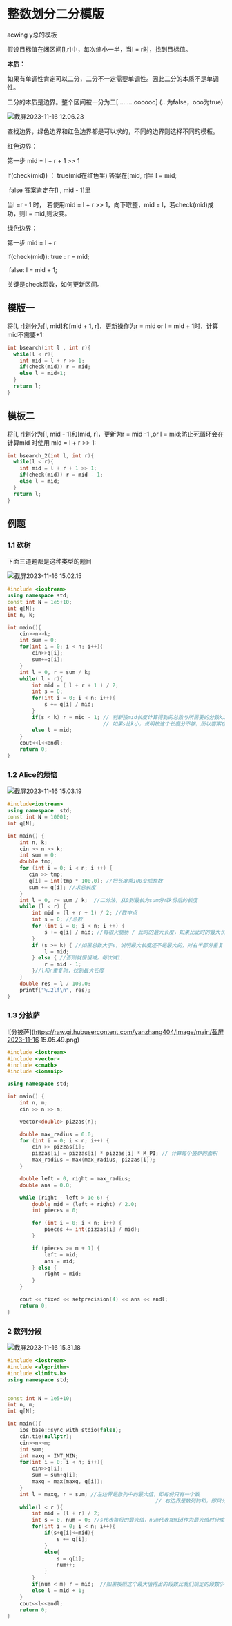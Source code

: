 # 整数划分二分模版

acwing y总的模板

假设目标值在闭区间[l,r]中，每次缩小一半，当l = r时，找到目标值。

**本质：**

如果有单调性肯定可以二分，二分不一定需要单调性。因此二分的本质不是单调性。

二分的本质是边界。整个区间被一分为二[………oooooo] (...为false，ooo为true)

![截屏2023-11-16 12.06.23](https://raw.githubusercontent.com/yanzhang404/Image/main/%E6%88%AA%E5%B1%8F2023-11-16%2012.06.23.png)

查找边界，绿色边界和红色边界都是可以求的，不同的边界则选择不同的模板。

红色边界：

第一步 mid = l + r + 1 >> 1

If(check(mid)) ： true(mid在红色里)  答案在[mid, r]里 l = mid;

​			      false     答案肯定在[l , mid - 1]里

当l  =r  - 1 时， 若使用mid = l  +  r >> 1，向下取整，mid = l，若check(mid)成功，则l = mid,则没变。

绿色边界：

第一步 mid = l  + r

if(check(mid)):   true :    r = mid;

​			    false:    l  = mid + 1;



关键是check函数，如何更新区间。





## 模版一

将[l, r]划分为[l, mid]和[mid + 1, r]，更新操作为r = mid or l = mid + 1时，计算mid不需要+1:

```cpp
int bsearch(int l , int r){
  while(l < r){
    int mid = l + r >> 1;
    if(check(mid)) r = mid;
    else l = mid+1;
  }
  return l;
}
```

## 模板二

将[l, r]划分为[l, mid - 1]和[mid, r]，更新为r = mid -1 ,or l = mid;防止死循环会在计算mid 时使用 mid = l + r >> 1:

```cpp
int bsearch_2(int l, int r){
  while(l < r){
    int mid = l + r + 1 >> 1;
    if(check(mid)) r = mid - 1;
    else l = mid;
  }
  return l;
}
```





## 例题

### 1.1 砍树

下面三道题都是这种类型的题目

![截屏2023-11-16 15.02.15](https://raw.githubusercontent.com/yanzhang404/Image/main/%E6%88%AA%E5%B1%8F2023-11-16%2015.02.15.png)

```cpp
#include <iostream>
using namespace std;
const int N = 1e5+10;
int q[N];
int n, k;

int main(){
    cin>>n>>k;
    int sum = 0;
    for(int i = 0; i < n; i++){
        cin>>q[i];
        sum+=q[i];
    }
    int l = 0, r = sum / k;
    while( l < r){
        int mid = ( l + r + 1 ) / 2;
        int s = 0;
        for(int i = 0; i < n; i++){
            s += q[i] / mid;
        }
        if(s < k) r = mid - 1; // 判断按mid长度计算得到的总数与所需要的分数k之间的比较
                               // 如果s比k小，说明按这个长度分不够，所以答案在l，mid-1之间
        else l = mid; 
    }
    cout<<l<<endl;
    return 0;
}
```



### 1.2 Alice的烦恼

![截屏2023-11-16 15.03.19](https://raw.githubusercontent.com/yanzhang404/Image/main/%E6%88%AA%E5%B1%8F2023-11-16%2015.03.19.png)

```cpp
#include<iostream>
using namespace  std;
const int N = 10001;
int q[N];

int main() {
    int n, k;
    cin >> n >> k;
    int sum = 0;
    double tmp;
    for (int i = 0; i < n; i ++) {
       cin >> tmp;
       q[i] = int(tmp * 100.0); //把长度乘100变成整数
       sum += q[i]; //求总长度
    }
    int l = 0, r= sum / k;  //二分法，从0到最长为sum分成k份后的长度
    while (l < r) {
        int mid = (l + r + 1) / 2; //取中点
        int s = 0; //总数
        for (int i = 0; i < n; i ++) {
            s += q[i] / mid; //每根火腿肠 / 此时的最大长度，如果比此时的最大长度小就为0，等于没选。 
        }
        if (s >= k) { //如果总数大于s，说明最大长度还不是最大的，对右半部分重复
            l = mid;
        } else { //否则就慢慢减，每次减1.
            r = mid - 1;
        }//l和r重复时，找到最大长度
    }
    double res = l / 100.0;
    printf("%.2lf\n", res);
}
```

### 1.3 分披萨

![分披萨](https://raw.githubusercontent.com/yanzhang404/Image/main/截屏2023-11-16 15.05.49.png)

```cpp
#include <iostream>
#include <vector>
#include <cmath>
#include <iomanip>

using namespace std;

int main() {
    int n, m;
    cin >> n >> m;

    vector<double> pizzas(n);

    double max_radius = 0.0;
    for (int i = 0; i < n; i++) {
        cin >> pizzas[i];
        pizzas[i] = pizzas[i] * pizzas[i] * M_PI; // 计算每个披萨的面积
        max_radius = max(max_radius, pizzas[i]);
    }

    double left = 0, right = max_radius;
    double ans = 0.0;

    while (right - left > 1e-6) {
        double mid = (left + right) / 2.0;
        int pieces = 0;

        for (int i = 0; i < n; i++) {
            pieces += int(pizzas[i] / mid);
        }

        if (pieces >= m + 1) {
            left = mid;
            ans = mid;
        } else {
            right = mid;
        }
    }

    cout << fixed << setprecision(4) << ans << endl;
    return 0;
}
```



### 2 数列分段



![截屏2023-11-16 15.31.18](https://raw.githubusercontent.com/yanzhang404/Image/main/%E6%88%AA%E5%B1%8F2023-11-16%2015.31.18.png)

```cpp
#include <iostream>
#include <algorithm>
#include <limits.h>
using namespace std;


const int N = 1e5+10;
int n, m;
int q[N];

int main(){
    ios_base::sync_with_stdio(false);
    cin.tie(nullptr);
    cin>>n>>m;
    int sum;
    int maxq = INT_MIN;
    for(int i = 0; i < n; i++){
        cin>>q[i];
        sum = sum+q[i];
        maxq = max(maxq, q[i]);
    }
    int l = maxq, r = sum; //左边界是数列中的最大值，即每份只有一个数
  												// 右边界是数列的和，即只分了一份
    while(l < r ){
        int mid = (l + r) / 2;
        int s = 0, num = 0; //s代表每段的最大值，num代表按mid作为最大值时分成的段数
        for(int i = 0; i < n; i++){
            if(s+q[i]<=mid){
                s += q[i];
            }
            else{
                s = q[i];
                num++;
            }
        }
        if(num < m) r = mid;  //如果按照这个最大值得出的段数比我们规定的段数少，
        else l = mid + 1;
    }
    cout<<l<<endl;
    return 0;
}
```

